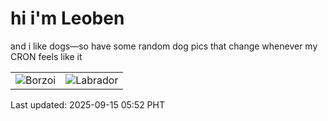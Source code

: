 # hi i'm Leoben

and i like dogs—so have some random dog pics that change whenever my CRON feels like it

|  |  |
|--------|----------|
| ![Borzoi](https://random-dog-vercel.vercel.app/api/random-borzoi?v=1757886756) | ![Labrador](https://random-dog-vercel.vercel.app/api/random-labrador?v=1757886756) |

Last updated: 2025-09-15 05:52 PHT
